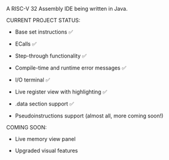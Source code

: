 A RISC-V 32 Assembly IDE being written in Java.

CURRENT PROJECT STATUS:

- Base set instructions ✅

- ECalls ✅

- Step-through functionality ✅

- Compile-time and runtime error messages ✅

- I/O terminal ✅

- Live register view with highlighting ✅

 - .data section support ✅

 - Pseudoinstructions support (almost all, more coming soon!)

COMING SOON:

- Live memory view panel

- Upgraded visual features
